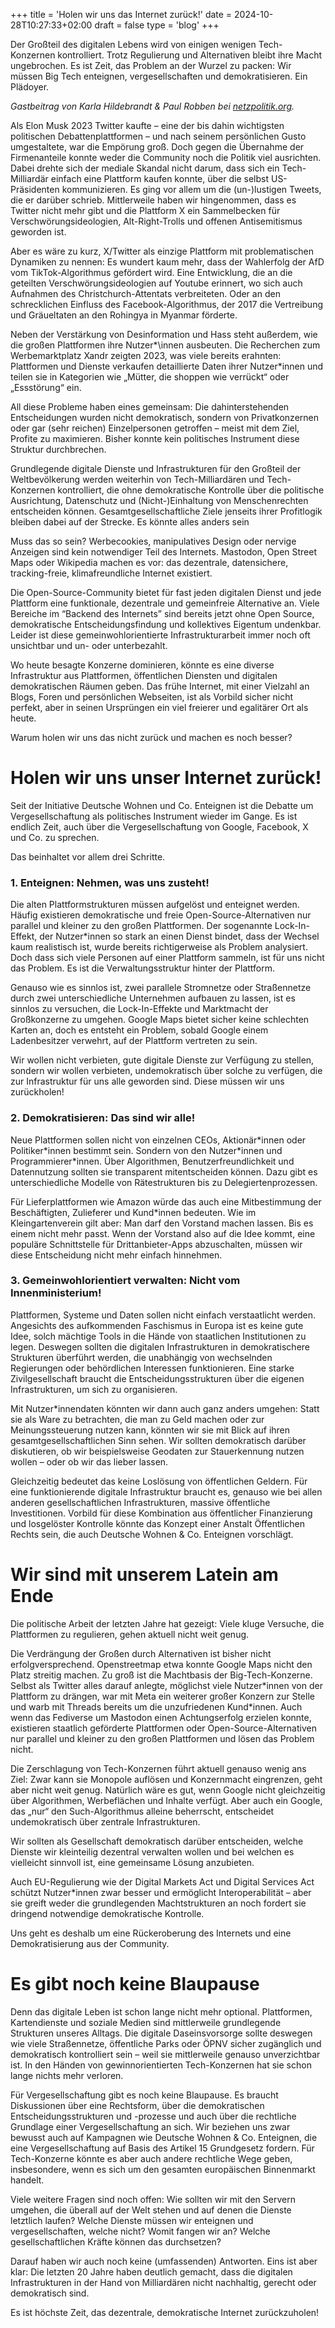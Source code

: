 +++
title = 'Holen wir uns das Internet zurück!'
date = 2024-10-28T10:27:33+02:00
draft = false
type = 'blog'
+++

Der Großteil des digitalen Lebens wird von einigen wenigen Tech-Konzernen kontrolliert. Trotz Regulierung und Alternativen bleibt ihre Macht ungebrochen. Es ist Zeit, das Problem an der Wurzel zu packen: Wir müssen Big Tech enteignen, vergesellschaften und demokratisieren. Ein Plädoyer.


*Gastbeitrag von Karla Hildebrandt & Paul Robben bei [netzpolitik.org](https://netzpolitik.org/2024/ein-plaedoyer-holen-wir-uns-das-internet-zurueck/).*

 <!--more--> 

Als Elon Musk 2023 Twitter kaufte – eine der bis dahin wichtigsten politischen Debattenplattformen – und nach seinem persönlichen Gusto umgestaltete, war die Empörung groß. Doch gegen die Übernahme der Firmenanteile konnte weder die Community noch die Politik viel ausrichten. Dabei drehte sich der mediale Skandal nicht darum, dass sich ein Tech-Milliardär einfach eine Plattform kaufen konnte, über die selbst US-Präsidenten kommunizieren. Es ging vor allem um die (un-)lustigen Tweets, die er darüber schrieb. Mittlerweile haben wir hingenommen, dass es Twitter nicht mehr gibt und die Plattform X ein Sammelbecken für Verschwörungsideologien, Alt-Right-Trolls und offenen Antisemitismus geworden ist.


Aber es wäre zu kurz, X/Twitter als einzige Plattform mit problematischen Dynamiken zu nennen: Es wundert kaum mehr, dass der Wahlerfolg der AfD vom TikTok-Algorithmus gefördert wird. Eine Entwicklung, die an die geteilten Verschwörungsideologien auf Youtube erinnert, wo sich auch Aufnahmen des Christchurch-Attentats verbreiteten. Oder an den schrecklichen Einfluss des Facebook-Algorithmus, der 2017 die Vertreibung und Gräueltaten an den Rohingya in Myanmar förderte.


Neben der Verstärkung von Desinformation und Hass steht außerdem, wie die großen Plattformen ihre Nutzer*\innen ausbeuten. Die Recherchen zum Werbemarktplatz Xandr zeigten 2023, was viele bereits erahnten: Plattformen und Dienste verkaufen detaillierte Daten ihrer Nutzer\*innen und teilen sie in Kategorien wie „Mütter, die shoppen wie verrückt“ oder „Essstörung“ ein.


All diese Probleme haben eines gemeinsam: Die dahinterstehenden Entscheidungen wurden nicht demokratisch, sondern von Privatkonzernen oder gar (sehr reichen) Einzelpersonen getroffen – meist mit dem Ziel, Profite zu maximieren. Bisher konnte kein politisches Instrument diese Struktur durchbrechen.


Grundlegende digitale Dienste und Infrastrukturen für den Großteil der Weltbevölkerung werden weiterhin von Tech-Milliardären und Tech-Konzernen kontrolliert, die ohne demokratische Kontrolle über die politische Ausrichtung, Datenschutz und (Nicht-)Einhaltung von Menschenrechten entscheiden können. Gesamtgesellschaftliche Ziele jenseits ihrer Profitlogik bleiben dabei auf der Strecke.
Es könnte alles anders sein


Muss das so sein? Werbecookies, manipulatives Design oder nervige Anzeigen sind kein notwendiger Teil des Internets. Mastodon, Open Street Maps oder Wikipedia machen es vor: das dezentrale, datensichere, tracking-freie, klimafreundliche Internet existiert.

Die Open-Source-Community bietet für fast jeden digitalen Dienst und jede Plattform eine funktionale, dezentrale und gemeinfreie Alternative an. Viele Bereiche im “Backend des Internets” sind bereits jetzt ohne Open Source, demokratische Entscheidungsfindung und kollektives Eigentum undenkbar. Leider ist diese gemeinwohlorientierte Infrastrukturarbeit immer noch oft unsichtbar und un- oder unterbezahlt.


Wo heute besagte Konzerne dominieren, könnte es eine diverse Infrastruktur aus Plattformen, öffentlichen Diensten und digitalen demokratischen Räumen geben. Das frühe Internet, mit einer Vielzahl an Blogs, Foren und persönlichen Webseiten, ist als Vorbild sicher nicht perfekt, aber in seinen Ursprüngen ein viel freierer und egalitärer Ort als heute.

Warum holen wir uns das nicht zurück und machen es noch besser?
# Holen wir uns unser Internet zurück!

Seit der Initiative Deutsche Wohnen und Co. Enteignen ist die Debatte um Vergesellschaftung als politisches Instrument wieder im Gange. Es ist endlich Zeit, auch über die Vergesellschaftung von Google, Facebook, X und Co. zu sprechen.

Das beinhaltet vor allem drei Schritte.

### 1. Enteignen: Nehmen, was uns zusteht!

Die alten Plattformstrukturen müssen aufgelöst und enteignet werden. Häufig existieren demokratische und freie Open-Source-Alternativen nur parallel und kleiner zu den großen Plattformen. Der sogenannte Lock-In-Effekt, der Nutzer*innen so stark an einen Dienst bindet, dass der Wechsel kaum realistisch ist, wurde bereits richtigerweise als Problem analysiert. Doch dass sich viele Personen auf einer Plattform sammeln, ist für uns nicht das Problem. Es ist die Verwaltungsstruktur hinter der Plattform.


Genauso wie es sinnlos ist, zwei parallele Stromnetze oder Straßennetze durch zwei unterschiedliche Unternehmen aufbauen zu lassen, ist es sinnlos zu versuchen, die Lock-In-Effekte und Marktmacht der Großkonzerne zu umgehen. Google Maps bietet sicher keine schlechten Karten an, doch es entsteht ein Problem, sobald Google einem Ladenbesitzer verwehrt, auf der Plattform vertreten zu sein.


Wir wollen nicht verbieten, gute digitale Dienste zur Verfügung zu stellen, sondern wir wollen verbieten, undemokratisch über solche zu verfügen, die zur Infrastruktur für uns alle geworden sind. Diese müssen wir uns zurückholen!

### 2. Demokratisieren: Das sind wir alle!

Neue Plattformen sollen nicht von einzelnen CEOs, Aktionär\*innen oder Politiker\*innen bestimmt sein. Sondern von den Nutzer\*innen und Programmierer\*innen. Über Algorithmen, Benutzerfreundlichkeit und Datennutzung sollten sie transparent mitentscheiden können. Dazu gibt es unterschiedliche Modelle von Rätestrukturen bis zu Delegiertenprozessen.


Für Lieferplattformen wie Amazon würde das auch eine Mitbestimmung der Beschäftigten, Zulieferer und Kund*innen bedeuten. Wie im Kleingartenverein gilt aber: Man darf den Vorstand machen lassen. Bis es einem nicht mehr passt. Wenn der Vorstand also auf die Idee kommt, eine populäre Schnittstelle für Drittanbieter-Apps abzuschalten, müssen wir diese Entscheidung nicht mehr einfach hinnehmen.

### 3. Gemeinwohlorientiert verwalten: Nicht vom Innenministerium!

Plattformen, Systeme und Daten sollen nicht einfach verstaatlicht werden. Angesichts des aufkommenden Faschismus in Europa ist es keine gute Idee, solch mächtige Tools in die Hände von staatlichen Institutionen zu legen. Deswegen sollten die digitalen Infrastrukturen in demokratischere Strukturen überführt werden, die unabhängig von wechselnden Regierungen oder behördlichen Interessen funktionieren. Eine starke Zivilgesellschaft braucht die Entscheidungsstrukturen über die eigenen Infrastrukturen, um sich zu organisieren.


Mit Nutzer*innendaten könnten wir dann auch ganz anders umgehen: Statt sie als Ware zu betrachten, die man zu Geld machen oder zur Meinungssteuerung nutzen kann, könnten wir sie mit Blick auf ihren gesamtgesellschaftlichen Sinn sehen. Wir sollten demokratisch darüber diskutieren, ob wir beispielsweise Geodaten zur Stauerkennung nutzen wollen – oder ob wir das lieber lassen.


Gleichzeitig bedeutet das keine Loslösung von öffentlichen Geldern. Für eine funktionierende digitale Infrastruktur braucht es, genauso wie bei allen anderen gesellschaftlichen Infrastrukturen, massive öffentliche Investitionen. Vorbild für diese Kombination aus öffentlicher Finanzierung und losgelöster Kontrolle könnte das Konzept einer Anstalt Öffentlichen Rechts sein, die auch Deutsche Wohnen & Co. Enteignen vorschlägt.
# Wir sind mit unserem Latein am Ende

Die politische Arbeit der letzten Jahre hat gezeigt: Viele kluge Versuche, die Plattformen zu regulieren, gehen aktuell nicht weit genug.


Die Verdrängung der Großen durch Alternativen ist bisher nicht erfolgversprechend. Openstreetmap etwa konnte Google Maps nicht den Platz streitig machen. Zu groß ist die Machtbasis der Big-Tech-Konzerne. Selbst als Twitter alles darauf anlegte, möglichst viele Nutzer\*innen von der Plattform zu drängen, war mit Meta ein weiterer großer Konzern zur Stelle und warb mit Threads bereits um die unzufriedenen Kund\*innen. Auch wenn das Fediverse um Mastodon einen Achtungserfolg erzielen konnte, existieren staatlich geförderte Plattformen oder Open-Source-Alternativen nur parallel und kleiner zu den großen Plattformen und lösen das Problem nicht.


Die Zerschlagung von Tech-Konzernen führt aktuell genauso wenig ans Ziel: Zwar kann sie Monopole auflösen und Konzernmacht eingrenzen, geht aber nicht weit genug. Natürlich wäre es gut, wenn Google nicht gleichzeitig über Algorithmen, Werbeflächen und Inhalte verfügt. Aber auch ein Google, das „nur“ den Such-Algorithmus alleine beherrscht, entscheidet undemokratisch über zentrale Infrastrukturen.


Wir sollten als Gesellschaft demokratisch darüber entscheiden, welche Dienste wir kleinteilig dezentral verwalten wollen und bei welchen es vielleicht sinnvoll ist, eine gemeinsame Lösung anzubieten.


Auch EU-Regulierung wie der Digital Markets Act und Digital Services Act schützt Nutzer*innen zwar besser und ermöglicht Interoperabilität – aber sie greift weder die grundlegenden Machtstrukturen an noch fordert sie dringend notwendige demokratische Kontrolle.


Uns geht es deshalb um eine Rückeroberung des Internets und eine Demokratisierung aus der Community.
# Es gibt noch keine Blaupause

Denn das digitale Leben ist schon lange nicht mehr optional. Plattformen, Kartendienste und soziale Medien sind mittlerweile grundlegende Strukturen unseres Alltags. Die digitale Daseinsvorsorge sollte deswegen wie viele Straßennetze, öffentliche Parks oder ÖPNV sicher zugänglich und demokratisch kontrolliert sein – weil sie mittlerweile genauso unverzichtbar ist. In den Händen von gewinnorientierten Tech-Konzernen hat sie schon lange nichts mehr verloren.

Für Vergesellschaftung gibt es noch keine Blaupause. Es braucht Diskussionen über eine Rechtsform, über die demokratischen Entscheidungsstrukturen und -prozesse und auch über die rechtliche Grundlage einer Vergesellschaftung an sich. Wir beziehen uns zwar bewusst auch auf Kampagnen wie Deutsche Wohnen & Co. Enteignen, die eine Vergesellschaftung auf Basis des Artikel 15 Grundgesetz fordern. Für Tech-Konzerne könnte es aber auch andere rechtliche Wege geben, insbesondere, wenn es sich um den gesamten europäischen Binnenmarkt handelt.

Viele weitere Fragen sind noch offen: Wie sollten wir mit den Servern umgehen, die überall auf der Welt stehen und auf denen die Dienste letztlich laufen? Welche Dienste müssen wir enteignen und vergesellschaften, welche nicht? Womit fangen wir an? Welche gesellschaftlichen Kräfte können das durchsetzen?

Darauf haben wir auch noch keine (umfassenden) Antworten. Eins ist aber klar: Die letzten 20 Jahre haben deutlich gemacht, dass die digitalen Infrastrukturen in der Hand von Milliardären nicht nachhaltig, gerecht oder demokratisch sind.

Es ist höchste Zeit, das dezentrale, demokratische Internet zurückzuholen!
